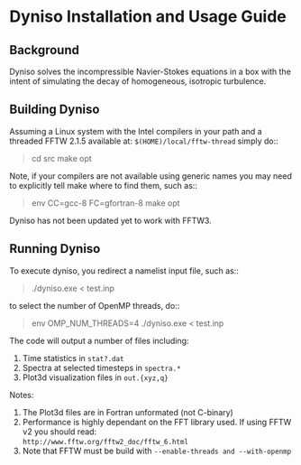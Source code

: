 # Dyniso Installation and Usage Guide

## Background

Dyniso solves the incompressible Navier-Stokes equations in a box
with the intent of simulating the decay of homogeneous, isotropic 
turbulence.

## Building Dyniso

Assuming a Linux system with the Intel compilers in your path
and a threaded FFTW 2.1.5 available at:  ``$(HOME)/local/fftw-thread``
simply do::

  > cd src
  > make opt

Note, if your compilers are not available using generic names you may 
need to explicitly tell make where to find them, such as::

  > env CC=gcc-8 FC=gfortran-8 make opt

Dyniso has not been updated yet to work with FFTW3.

## Running Dyniso

To execute dyniso, you redirect a namelist input file, such as::

  > ./dyniso.exe < test.inp

to select the number of OpenMP threads, do::

  > env OMP_NUM_THREADS=4 ./dyniso.exe < test.inp

The code will output a number of files including:

  1. Time statistics in ``stat?.dat``
  2. Spectra at selected timesteps in ``spectra.*``
  3. Plot3d visualization files in ``out.{xyz,q}``

Notes:
  1. The Plot3d files are in Fortran unformated (not C-binary)
  2. Performance is highly dependant on the FFT library used.
     If using FFTW v2 you should read:  
     ``http://www.fftw.org/fftw2_doc/fftw_6.html``
  3. Note that FFTW must be build with ``--enable-threads and
     --with-openmp``
